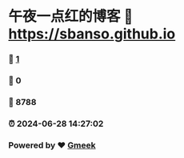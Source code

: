 # 午夜一点红的博客 :link: https://sbanso.github.io 
### :page_facing_up: [1](https://sbanso.github.io/tag.html) 
### :speech_balloon: 0 
### :hibiscus: 8788 
### :alarm_clock: 2024-06-28 14:27:02 
### Powered by :heart: [Gmeek](https://github.com/Meekdai/Gmeek)
